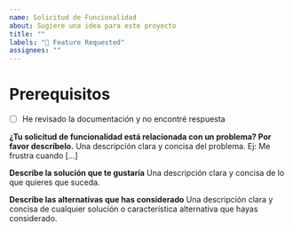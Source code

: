 ```yaml
---
name: Solicitud de Funcionalidad
about: Sugiere una idea para este proyecto
title: ""
labels: "👀 Feature Requested"
assignees: ""
---
```


# Prerequisitos

- [ ] He revisado la documentación y no encontré respuesta

**¿Tu solicitud de funcionalidad está relacionada con un problema? Por favor descríbelo.**
Una descripción clara y concisa del problema. Ej: Me frustra cuando [...]

**Describe la solución que te gustaría**
Una descripción clara y concisa de lo que quieres que suceda.

**Describe las alternativas que has considerado**
Una descripción clara y concisa de cualquier solución o característica alternativa que hayas considerado.
